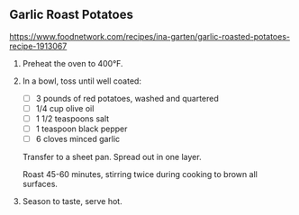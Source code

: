 ## Garlic Roast Potatoes

https://www.foodnetwork.com/recipes/ina-garten/garlic-roasted-potatoes-recipe-1913067

1.  Preheat the oven to 400°F.

2.  In a bowl, toss until well coated:

    * [ ] 3 pounds of red potatoes, washed and quartered
    * [ ] 1/4 cup olive oil
    * [ ] 1 1/2 teaspoons salt
    * [ ] 1 teaspoon black pepper
    * [ ] 6 cloves minced garlic

    Transfer to a sheet pan. Spread out in one layer.

    Roast 45-60 minutes, stirring twice during cooking to brown all surfaces.

3.  Season to taste, serve hot.
